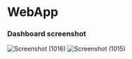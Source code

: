 #  WebApp

### Dashboard screenshot
![Screenshot (1016)](https://user-images.githubusercontent.com/92666755/188273280-05e0c697-9467-46a0-aa09-cbfc48edad4d.png)
![Screenshot (1015)](https://user-images.githubusercontent.com/92666755/188273285-de8d5ebb-506a-4f43-99d6-cbc96b05d39b.png)
